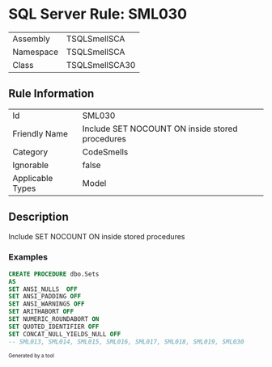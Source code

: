 ﻿# SQL Server Rule: SML030
  
|    |    |
|----|----|
| Assembly | TSQLSmellSCA |
| Namespace | TSQLSmellSCA |
| Class | TSQLSmellSCA30 |
  
## Rule Information
  
|    |    |
|----|----|
| Id | SML030 |
| Friendly Name | Include SET NOCOUNT ON inside stored procedures |
| Category | CodeSmells |
| Ignorable | false |
| Applicable Types | Model  |
  
## Description
  
Include SET NOCOUNT ON inside stored procedures
  
### Examples
  
```sql
CREATE PROCEDURE dbo.Sets
AS
SET ANSI_NULLS  OFF
SET ANSI_PADDING OFF
SET ANSI_WARNINGS OFF
SET ARITHABORT OFF
SET NUMERIC_ROUNDABORT ON
SET QUOTED_IDENTIFIER OFF
SET CONCAT_NULL_YIELDS_NULL OFF
-- SML013, SML014, SML015, SML016, SML017, SML018, SML019, SML030
```
  
<sub><sup>Generated by a tool</sup></sub>
